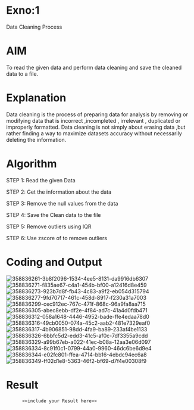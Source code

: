 # Exno:1
Data Cleaning Process

# AIM
To read the given data and perform data cleaning and save the cleaned data to a file.

# Explanation
Data cleaning is the process of preparing data for analysis by removing or modifying data that is incorrect ,incompleted , irrelevant , duplicated or improperly formatted. Data cleaning is not simply about erasing data ,but rather finding a way to maximize datasets accuracy without necessarily deleting the information.

# Algorithm
STEP 1: Read the given Data

STEP 2: Get the information about the data

STEP 3: Remove the null values from the data

STEP 4: Save the Clean data to the file

STEP 5: Remove outliers using IQR

STEP 6: Use zscore of to remove outliers

# Coding and Output
![358836261-3b8f2096-1534-4ee5-8131-da9916db6307](https://github.com/user-attachments/assets/a22e6e05-3b4d-4b28-91e4-80e7f0b9b04d)
![358836271-f835ae67-c4a1-454b-bf00-a12416d8e459](https://github.com/user-attachments/assets/592c1d32-41ae-4e43-9fb2-f76a78ed7b44)
![358836273-923b7d8f-fb43-4c83-a9f2-eb054d315794](https://github.com/user-attachments/assets/ee0a848d-d5c6-48ec-a3d8-81dea2544d0d)
![358836277-9fd70717-461c-458d-8917-f230a31a7003](https://github.com/user-attachments/assets/cc19ed1a-67ae-4fd2-95bf-463d179144ab)
![358836299-cec912ec-767c-471f-868c-96a9fa8aa715](https://github.com/user-attachments/assets/76e7b263-e5a5-4e73-90c4-dc61f51dca11)
![358836305-abec8ebb-df2e-4f84-ad7c-41a4d0fdb471](https://github.com/user-attachments/assets/da4527ed-4e65-4b26-8b9e-90cc8bb0ac48)
![358836312-058a1648-4446-4952-bade-ffe4edaa78d0](https://github.com/user-attachments/assets/19eb2fa2-fb95-492d-8908-b0581db6dc1a)
![358836316-49cb0050-074a-45c2-aab2-481e7329eaf0](https://github.com/user-attachments/assets/e88740b8-815e-495c-a728-e079328c12f0)
![358836317-4b906851-98dd-4fa9-ba89-233af4be1133](https://github.com/user-attachments/assets/c72c75a8-e2f4-4927-91b4-85a6339a3fbc)
![358836326-6bbfc5d2-edd3-41c5-af0c-7df3355a9cdd](https://github.com/user-attachments/assets/59c88f4b-48bb-4147-8e11-61cd6c33e95a)
![358836329-a99b67eb-a022-41ec-b08a-12aa3e06d097](https://github.com/user-attachments/assets/0af8f44e-43a5-4aa4-a4a2-ca92448df8d5)
![358836334-8c91f0c1-0799-44a0-9960-46dc6be6d9e4](https://github.com/user-attachments/assets/5fbdbe8b-e643-430d-a660-4d696cb762e7)
![358836344-e02fc801-ffea-4714-bb16-4ebdc94ec6a8](https://github.com/user-attachments/assets/232981e5-7c21-4122-a567-3da77a1db57a)
![358836349-ff02d1e8-5363-46f2-bf69-d7f4e00308f9](https://github.com/user-attachments/assets/3afb6db1-ca8f-4654-98a3-3519e6d4ff0f)



# Result
          <<include your Result here>>

